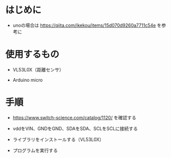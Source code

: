 # はじめに

- unoの場合は https://qiita.com/ikekou/items/15d070d9260a7711c54e を参考に

# 使用するもの

- VL53L0X（距離センサ）

- Arduino micro

# 手順

- https://www.switch-science.com/catalog/1120/ を確認する

- vddをVIN、GNDをGND、SDAをSDA、SCLをSCLに接続する

- ライブラリをインストールする（VL53L0X）

- プログラムを実行する